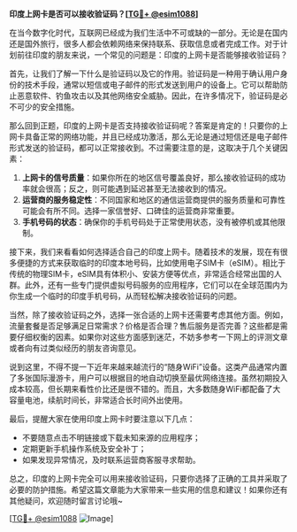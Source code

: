 **印度上网卡是否可以接收验证码？[[TG💪+ @esim1088](https://t.me/s/esim1088)]**

在当今数字化时代，互联网已经成为我们生活中不可或缺的一部分。无论是在国内还是国外旅行，很多人都会依赖网络来保持联系、获取信息或者完成工作。对于计划前往印度的朋友来说，一个常见的问题是：印度的上网卡是否能够接收验证码？

首先，让我们了解一下什么是验证码以及它的作用。验证码是一种用于确认用户身份的技术手段，通常以短信或电子邮件的形式发送到用户的设备上。它可以帮助防止恶意软件、钓鱼攻击以及其他网络安全威胁。因此，在许多情况下，验证码是必不可少的安全措施。

那么回到正题，印度的上网卡是否支持接收验证码呢？答案是肯定的！只要你的上网卡具备正常的网络功能，并且已经成功激活，那么无论是通过短信还是电子邮件形式发送的验证码，都可以正常接收到。不过需要注意的是，这取决于几个关键因素：

1. **上网卡的信号质量**：如果你所在的地区信号覆盖良好，那么接收验证码的成功率就会很高；反之，则可能遇到延迟甚至无法接收到的情况。
2. **运营商的服务稳定性**：不同国家和地区的通信运营商提供的服务质量和可靠性可能会有所不同。选择一家信誉好、口碑佳的运营商非常重要。
3. **手机号码的状态**：确保你的手机号码处于正常使用状态，没有被停机或其他限制。

接下来，我们来看看如何选择适合自己的印度上网卡。随着技术的发展，现在有很多便捷的方式来获取临时的印度本地号码，比如使用电子SIM卡（eSIM）。相比于传统的物理SIM卡，eSIM具有体积小、安装方便等优点，非常适合经常出国的人群。此外，还有一些专门提供虚拟号码服务的应用程序，它们可以在全球范围内为你生成一个临时的印度手机号码，从而轻松解决接收验证码的问题。

当然，除了接收验证码之外，选择一张合适的上网卡还需要考虑其他方面。例如，流量套餐是否足够满足日常需求？价格是否合理？售后服务是否完善？这些都是需要仔细权衡的因素。如果你对这些方面感到迷茫，不妨多参考一下网上的评测文章或者向有过类似经历的朋友咨询意见。

说到这里，不得不提一下近年来越来越流行的“随身WiFi”设备。这类产品通常内置了多张国际漫游卡，用户可以根据目的地自动切换至最优网络连接。虽然初期投入成本较高，但长期来看性价比还是很不错的。而且，大多数随身WiFi都配备了大容量电池，续航时间长，非常适合长时间外出使用。

最后，提醒大家在使用印度上网卡时要注意以下几点：
- 不要随意点击不明链接或下载未知来源的应用程序；
- 定期更新手机操作系统及安全补丁；
- 如果发现异常情况，及时联系运营商客服寻求帮助。

总之，印度的上网卡完全可以用来接收验证码，只要你选择了正确的工具并采取了必要的防护措施。希望这篇文章能为大家带来一些实用的信息和建议！如果你还有其他疑问，欢迎随时留言讨论哦~

[[TG💪+ @esim1088](https://t.me/s/esim1088) ![Image](https://i.postimg.cc/4NQfJmqS/Snipaste-2025-05-13-00-14-12.png)]